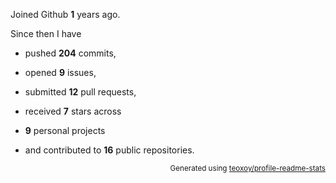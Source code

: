 Joined Github **1** years ago.

Since then I have 

- pushed **204** commits, 

- opened **9** issues, 

- submitted **12** pull requests, 

- received **7** stars across 

- **9** personal projects 

- and contributed to **16** public repositories.


<p align="right"><sub>Generated using <a href="https://github.com/marketplace/actions/profile-readme-stats">teoxoy/profile-readme-stats</a></sub></p>
